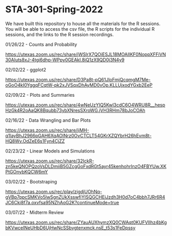 # STA-301-Spring-2022
We have built this repository to house all the materials for the R sessions. You will be able to access the csv file, the R scripts for the individual R sessions, and the links to the R session recordings.


01/26/22 - Counts and Probability

https://utexas.zoom.us/rec/share/jWSlrX7QOiESJL18MOAIlKF0NoppXFFiVN30AIuts8xJ-4tgi6dhp-WPpy0GEAkI.8iQ1zX9QD0j3N4y9

02/02/22 - ggplot2

https://utexas.zoom.us/rec/share/D3Pa8t-pQ61JloFmjQcqmgM7Me-oGoO4kI0YggqFCqtW-pk2xJVSqxDhAyMD0vOp.KLLUjxodYGxb2EeP

02/09/22 - Plots and Summaries

https://utexas.zoom.us/rec/share/4wNeUzYIQ5Kwl3cdC6O4WRU8R__hespHzGk4R2oAaQK8Bqubb73ybXNresSXroWG.jVH3RHm78bJoCOAh

02/16/22 - Data Wrangling and Bar Plots

https://utexas.zoom.us/rec/share/jiMH-q1layBhJ2966pGAH6XqAOlNrz0OvCTCLT54GKrXZQYbrH26hEvm8t-HQ8Wv.OdZeE6s1Fyn4CjZZ

02/23/22 - Linear Models and Simulations 

https://utexas.zoom.us/rec/share/32IckR-zn5keQNOPQzoVsDLDmiiB5GZcgGoFxdRGt5ayr45kenhohrInzO4FBYUw.XKPtGOnybKQCW6mY

03/02/22 - Bootstraping

https://utexas.zoom.us/rec/play/zigdjUOhNq-gVBp7ppcSMKVo5lwSgnZUkXsswfiYISQGCHEiJzdh3H0d7oC4bbh7JRr6R4JC6Cki8f7a.oxvfsa95NZhAoG2K?continueMode=true

03/07/22 - Midterm Review

https://utexas.zoom.us/rec/share/ZYauAUXhymzXQ0CWAqt0KUFVIIhz4bKgbKVwceINeUHbD6UjHwNcSSbvgtenxmck.nsE_t53s1FeDpssy
